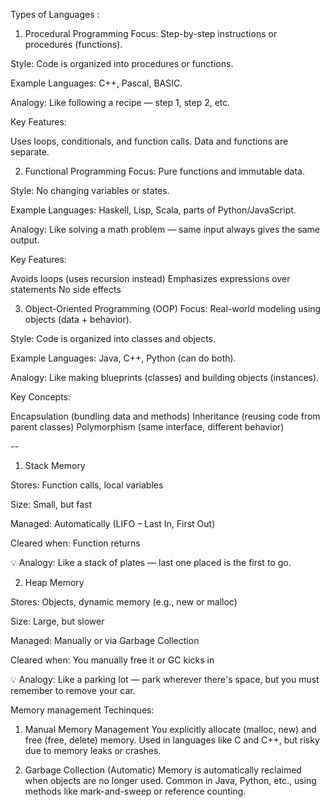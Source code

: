 Types of Languages :
1. Procedural Programming
Focus: Step-by-step instructions or procedures (functions).

Style: Code is organized into procedures or functions.

Example Languages: C++, Pascal, BASIC.

Analogy: Like following a recipe — step 1, step 2, etc.

Key Features:

Uses loops, conditionals, and function calls.
Data and functions are separate.

2. Functional Programming
Focus: Pure functions and immutable data.

Style: No changing variables or states.

Example Languages: Haskell, Lisp, Scala, parts of Python/JavaScript.

Analogy: Like solving a math problem — same input always gives the same output.

Key Features:

Avoids loops (uses recursion instead)
Emphasizes expressions over statements
No side effects

3. Object-Oriented Programming (OOP)
Focus: Real-world modeling using objects (data + behavior).

Style: Code is organized into classes and objects.

Example Languages: Java, C++, Python (can do both).

Analogy: Like making blueprints (classes) and building objects (instances).

Key Concepts:

Encapsulation (bundling data and methods)
Inheritance (reusing code from parent classes)
Polymorphism (same interface, different behavior)

--

1. Stack Memory

Stores: Function calls, local variables

Size: Small, but fast

Managed: Automatically (LIFO – Last In, First Out)

Cleared when: Function returns

💡 Analogy: Like a stack of plates — last one placed is the first to go.

2. Heap Memory

Stores: Objects, dynamic memory (e.g., new or malloc)

Size: Large, but slower

Managed: Manually or via Garbage Collection

Cleared when: You manually free it or GC kicks in

💡 Analogy: Like a parking lot — park wherever there's space, but you must remember to remove your car.

Memory management Techinques:
1. Manual Memory Management
You explicitly allocate (malloc, new) and free (free, delete) memory.
Used in languages like C and C++, but risky due to memory leaks or crashes.

2. Garbage Collection (Automatic)
Memory is automatically reclaimed when objects are no longer used.
Common in Java, Python, etc., using methods like mark-and-sweep or reference counting.




